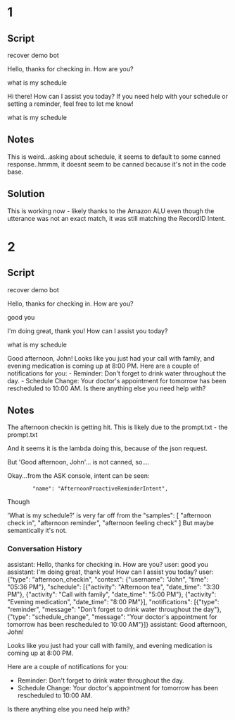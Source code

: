 # 1
## Script
recover demo bot

Hello, thanks for checking in. How are you?

what is my schedule

Hi there! How can I assist you today? If you need help with your schedule or setting a reminder, feel free to let me know!

what is my schedule

## Notes
This is weird...asking about schedule, it seems to default to some canned response..hmmm, it doesnt seem to be canned because it's not in the code base.

## Solution
This is working now - likely thanks to the Amazon ALU even though the utterance was not an exact match, it was still matching the RecordID Intent.

# 2 
## Script
recover demo bot

Hello, thanks for checking in. How are you?

good you

I'm doing great, thank you! How can I assist you today?

what is my schedule

Good afternoon, John! Looks like you just had your call with family, and evening medication is coming up at 8:00 PM. Here are a couple of notifications for you: - Reminder: Don't forget to drink water throughout the day. - Schedule Change: Your doctor's appointment for tomorrow has been rescheduled to 10:00 AM. Is there anything else you need help with?

## Notes
The afternoon checkin is getting hit. This is likely due to the prompt.txt - the prompt.txt

And it seems it is the lambda doing this, because of the json request.

But 'Good afternoon, John'... is not canned, so....

Okay...from the ASK console, intent can be seen:

			"name": "AfternoonProactiveReminderIntent",
Though

'What is my schedule?'
is very far off from the 
          "samples": [
            "afternoon check in",
            "afternoon reminder",
            "afternoon feeling check"
          ]
But maybe semantically it's not.


### Conversation History
assistant: Hello, thanks for checking in. How are you?
user: good you
assistant: I'm doing great, thank you! How can I assist you today?
user: {"type": "afternoon_checkin", "context": {"username": "John", "time": "05:36 PM"}, "schedule": [{"activity": "Afternoon tea", "date_time": "3:30 PM"}, {"activity": "Call with family", "date_time": "5:00 PM"}, {"activity": "Evening medication", "date_time": "8:00 PM"}], "notifications": [{"type": "reminder", "message": "Don't forget to drink water throughout the day"}, {"type": "schedule_change", "message": "Your doctor's appointment for tomorrow has been rescheduled to 10:00 AM"}]}
assistant: Good afternoon, John!

Looks like you just had your call with family, and evening medication is coming up at 8:00 PM.

Here are a couple of notifications for you:
- Reminder: Don't forget to drink water throughout the day.
- Schedule Change: Your doctor's appointment for tomorrow has been rescheduled to 10:00 AM.

Is there anything else you need help with?